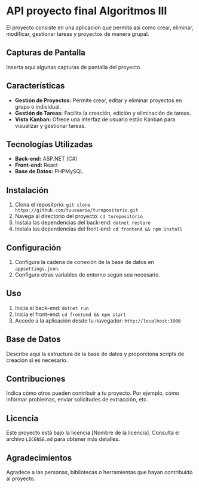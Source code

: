# API proyecto final Algoritmos III

El proyecto consiste en una aplicacion que permita asi como crear, eliminar, modificar, gestionar tareas y proyectos de manera grupal.

## Capturas de Pantalla

Inserta aquí algunas capturas de pantalla del proyecto.

## Características

- **Gestión de Proyectos:** Permite crear, editar y eliminar proyectos en grupo o individual.
- **Gestión de Tareas:** Facilita la creación, edición y eliminación de tareas.
- **Vista Kanban:** Ofrece una interfaz de usuario estilo Kanban para visualizar y gestionar tareas.

## Tecnologías Utilizadas

- **Back-end:** ASP.NET (C#)
- **Front-end:** React
- **Base de Datos:** PHPMySQL

## Instalación

1. Clona el repositorio: `git clone https://github.com/tuusuario/turepositorio.git`
2. Navega al directorio del proyecto: `cd turepositorio`
3. Instala las dependencias del back-end: `dotnet restore`
4. Instala las dependencias del front-end: `cd frontend && npm install`

## Configuración

1. Configura la cadena de conexión de la base de datos en `appsettings.json`.
2. Configura otras variables de entorno según sea necesario.

## Uso

1. Inicia el back-end: `dotnet run`
2. Inicia el front-end: `cd frontend && npm start`
3. Accede a la aplicación desde tu navegador: `http://localhost:3000`

## Base de Datos

Describe aquí la estructura de la base de datos y proporciona scripts de creación si es necesario.

## Contribuciones

Indica cómo otros pueden contribuir a tu proyecto. Por ejemplo, cómo informar problemas, enviar solicitudes de extracción, etc.

## Licencia

Este proyecto está bajo la licencia [Nombre de la licencia]. Consulta el archivo `LICENSE.md` para obtener más detalles.

## Agradecimientos

Agradece a las personas, bibliotecas o herramientas que hayan contribuido al proyecto.


